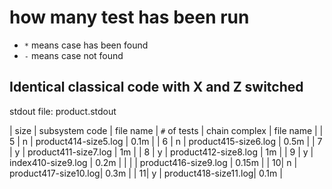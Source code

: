 # how many test has been run
- `*` means case has been found
- `-` means case not found



## Identical classical code with X and Z switched
stdout file: product.stdout

| size | subsystem code | file name | `#` of tests | chain complex | file name |
| 5 | n | product414-size5.log | 0.1m |
| 6 | n | product415-size6.log | 0.5m |
| 7 | y | product411-size7.log | 1m |
| 8 | y | product412-size8.log | 1m | 
| 9 | y | index410-size9.log   | 0.2m |
|   |   | product416-size9.log | 0.15m |
| 10| n | product417-size10.log| 0.3m |
| 11| y | product418-size11.log| 0.1m |

